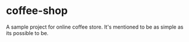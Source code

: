 # coffee-shop

A sample project for online coffee store. It's mentioned to be as simple as its possible
 to be.
